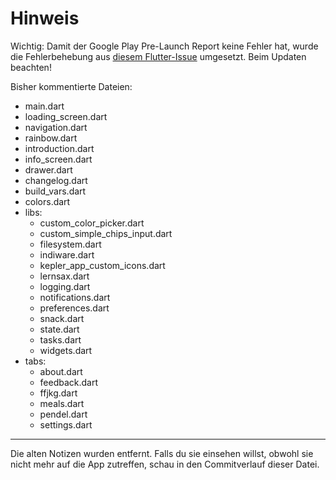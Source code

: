 # Hinweis

Wichtig: Damit der Google Play Pre-Launch Report keine Fehler hat, wurde die Fehlerbehebung aus [diesem Flutter-Issue](https://github.com/flutter/flutter/issues/141949#issuecomment-1944922176) umgesetzt. Beim Updaten beachten!

Bisher kommentierte Dateien:

- main.dart
- loading_screen.dart
- navigation.dart
- rainbow.dart
- introduction.dart
- info_screen.dart
- drawer.dart
- changelog.dart
- build_vars.dart
- colors.dart
- libs:
  - custom_color_picker.dart
  - custom_simple_chips_input.dart
  - filesystem.dart
  - indiware.dart
  - kepler_app_custom_icons.dart
  - lernsax.dart
  - logging.dart
  - notifications.dart
  - preferences.dart
  - snack.dart
  - state.dart
  - tasks.dart
  - widgets.dart
- tabs:
  - about.dart
  - feedback.dart
  - ffjkg.dart
  - meals.dart
  - pendel.dart
  - settings.dart

---

Die alten Notizen wurden entfernt. Falls du sie einsehen willst, obwohl sie nicht mehr auf die App zutreffen, schau in den Commitverlauf dieser Datei.
